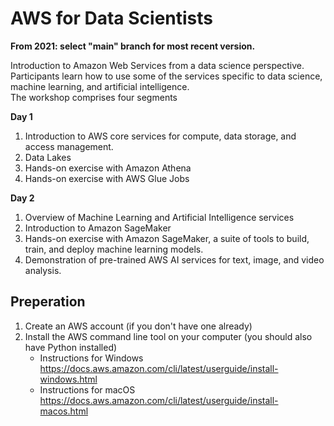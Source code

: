 # AWS for Data Scientists

**From 2021: select "main" branch for most recent version.**

Introduction to Amazon Web Services from a data science perspective. Participants learn how to use some of the services specific to data science, machine learning, and artificial intelligence.  
The workshop comprises four segments

**Day 1**

1.	Introduction to AWS core services for compute, data storage, and access management.
2.    Data Lakes
2.	Hands-on exercise with Amazon Athena
4.    Hands-on exercise with AWS Glue Jobs

**Day 2**

1.    Overview of Machine Learning and Artificial Intelligence services
2.    Introduction to Amazon SageMaker
3.	Hands-on exercise with Amazon SageMaker, a suite of tools to build, train, and deploy machine learning models.
4.	Demonstration of pre-trained AWS AI services for text, image, and video analysis. 


## Preperation
1. Create an AWS account (if you don't have one already)
2. Install the AWS command line tool on your computer (you should also have Python installed)
      - Instructions for Windows https://docs.aws.amazon.com/cli/latest/userguide/install-windows.html
      - Instructions for macOS https://docs.aws.amazon.com/cli/latest/userguide/install-macos.html
